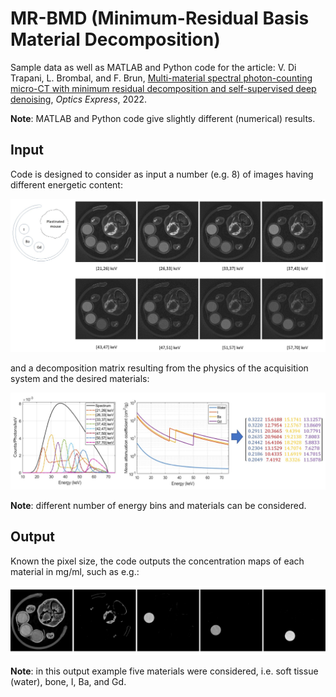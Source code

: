 # MR-BMD (Minimum-Residual Basis Material Decomposition)
Sample data as well as MATLAB and Python code for the article: V. Di Trapani, L. Brombal, and F. Brun, [Multi-material spectral photon-counting micro-CT with minimum residual decomposition and self-supervised deep denoising](https://doi.org/10.1364/OE.471439), *Optics Express*, 2022.

**Note**: MATLAB and Python code give slightly different (numerical) results.

## Input

Code is designed to consider as input a number (e.g. 8) of images having different energetic content:

![](/doc/Figure1.jpg)

and a decomposition matrix resulting from the physics of the acquisition system and the desired materials:

![](/doc/Figure2.jpg)

**Note**: different number of energy bins and materials can be considered.

## Output

Known the pixel size, the code outputs the concentration maps of each material in mg/ml, such as e.g.:

![](/doc/Figure3.jpg)

**Note**: in this output example five materials were considered, i.e. soft tissue (water), bone, I, Ba, and Gd. 
